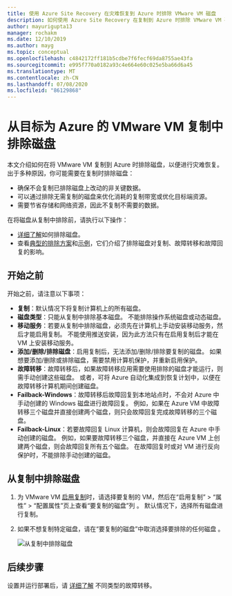 ```yaml
---
title: 使用 Azure Site Recovery 在灾难恢复到 Azure 时排除 VMware VM 磁盘
description: 如何使用 Azure Site Recovery 在复制到 Azure 时排除 VMware VM 磁盘。
author: mayurigupta13
manager: rochakm
ms.date: 12/10/2019
ms.author: mayg
ms.topic: conceptual
ms.openlocfilehash: c4842172ff181b5cdbe7f6fecf69da8755ae43fa
ms.sourcegitcommit: e995f770a0182a93c4e664e60c025e5ba66d6a45
ms.translationtype: MT
ms.contentlocale: zh-CN
ms.lasthandoff: 07/08/2020
ms.locfileid: "86129868"
---
```

# <a name="exclude-disks-from-vmware-vm-replication-to-azure"></a>从目标为 Azure 的 VMware VM 复制中排除磁盘

本文介绍如何在将 VMware VM 复制到 Azure 时排除磁盘，以便进行灾难恢复。 出于多种原因，你可能需要在复制时排除磁盘：

- 确保不会复制已排除磁盘上改动的非关键数据。
- 可以通过排除无需复制的磁盘来优化消耗的复制带宽或优化目标端资源。
- 需要节省存储和网络资源，因此不复制不需要的数据。

在将磁盘从复制中排除前，请执行以下操作：

- [详细了解](exclude-disks-replication.md)如何排除磁盘。
- 查看[典型的排除方案](exclude-disks-replication.md#typical-scenarios)和[示例](exclude-disks-replication.md#example-1-exclude-the-sql-server-tempdb-disk)，它们介绍了排除磁盘对复制、故障转移和故障回复的影响。

## <a name="before-you-start"></a>开始之前

 开始之前，请注意以下事项：

- **复制**：默认情况下将复制计算机上的所有磁盘。
- **磁盘类型**：只能从复制中排除基本磁盘。 不能排除操作系统磁盘或动态磁盘。
- **移动服务**：若要从复制中排除磁盘，必须先在计算机上手动安装移动服务，然后才能启用复制。 不能使用推送安装，因为此方法只有在启用复制后才能在 VM 上安装移动服务。  
- **添加/删除/排除磁盘**：启用复制后，无法添加/删除/排除要复制的磁盘。 如果想要添加/删除或排除磁盘，需要禁用计算机保护，并重新启用保护。
- **故障转移**：故障转移后，如果故障转移应用需要使用排除的磁盘才能运行，则需手动创建这些磁盘。 或者，可将 Azure 自动化集成到恢复计划中，以便在故障转移计算机期间创建磁盘。
- **Failback-Windows**：故障转移后故障回复到本地站点时，不会对 Azure 中手动创建的 Windows 磁盘进行故障回复。 例如，如果在 Azure VM 中故障转移三个磁盘并直接创建两个磁盘，则只会故障回复完成故障转移的三个磁盘。
- **Failback-Linux**：若要故障回复 Linux 计算机，则会故障回复在 Azure 中手动创建的磁盘。 例如，如果要故障转移三个磁盘，并直接在 Azure VM 上创建两个磁盘，则会故障回复所有五个磁盘。 在故障回复时或对 VM 进行反向保护时，不能排除手动创建的磁盘。



## <a name="exclude-disks-from-replication"></a>从复制中排除磁盘

1. 为 VMware VM [启用复制](./hyper-v-azure-tutorial.md)时，请选择要复制的 VM，然后在“启用复制” > “属性” > “配置属性”页上查看“要复制的磁盘”列     。 默认情况下，选择所有磁盘进行复制。
2. 如果不想复制特定磁盘，请在“要复制的磁盘”中取消选择要排除的任何磁盘  。 

    ![从复制中排除磁盘](./media/vmware-azure-exclude-disk/enable-replication-exclude-disk1.png)



## <a name="next-steps"></a>后续步骤
设置并运行部署后，请 [详细了解](failover-failback-overview.md) 不同类型的故障转移。
